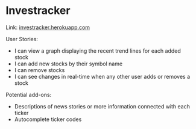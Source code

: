 # Investracker


Link: [investracker.herokuapp.com](https://investracker.herokuapp.com/)

User Stories:
* I can view a graph displaying the recent trend lines for each added stock
* I can add new stocks by their symbol name
* I can remove stocks
* I can see changes in real-time when any other user adds or removes a stock

Potential add-ons:
* Descriptions of news stories or more information connected with each ticker
* Autocomplete ticker codes
